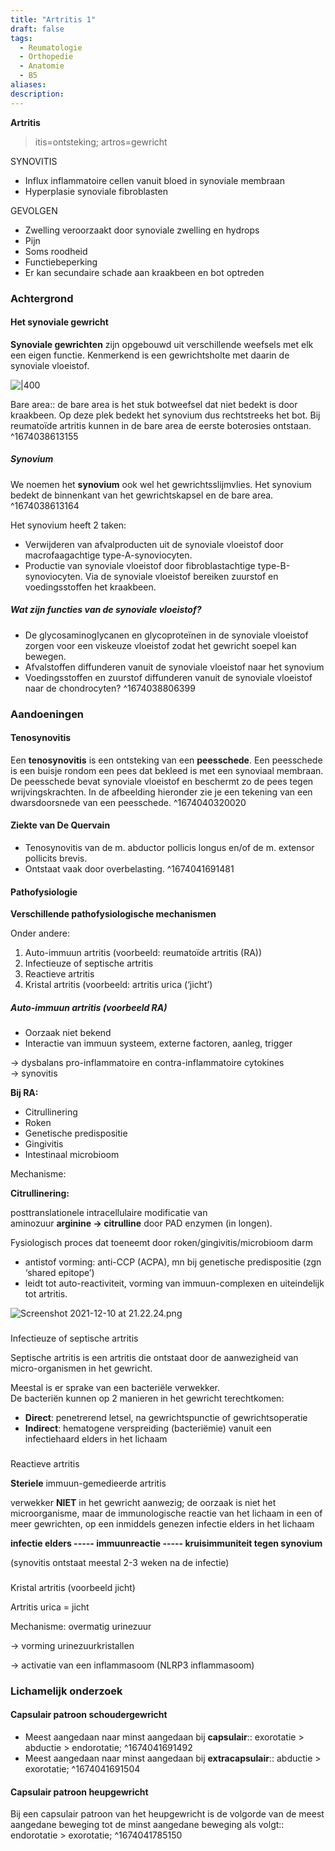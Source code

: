 ```yaml
---
title: "Artritis 1"
draft: false
tags: 
  - Reumatologie
  - Orthopedie
  - Anatomie
  - B5
aliases: 
description:
---
```



**Artritis**
> itis=ontsteking; artros=gewricht

SYNOVITIS

-   Influx inflammatoire cellen vanuit bloed in synoviale membraan
-   Hyperplasie synoviale fibroblasten

GEVOLGEN

-   Zwelling veroorzaakt door synoviale zwelling en hydrops
-   Pijn
-   Soms roodheid
-   Functiebeperking
-   Er kan secundaire schade aan kraakbeen en bot optreden

### Achtergrond
#### Het synoviale gewricht
**Synoviale gewrichten** zijn opgebouwd uit verschillende weefsels met elk een eigen functie. Kenmerkend is een gewrichtsholte met daarin de synoviale vloeistof.

![|400](https://i.imgur.com/7NypuhG.png)

Bare area:: de bare area is het stuk botweefsel dat niet bedekt is door kraakbeen. Op deze plek bedekt het synovium dus rechtstreeks het bot. Bij reumatoïde artritis kunnen in de bare area de eerste boterosies ontstaan.
^1674038613155

##### Synovium 
We noemen het **synovium** ook wel het gewrichtsslijmvlies. Het synovium bedekt de binnenkant van het gewrichtskapsel en de bare area.
^1674038613164

Het synovium heeft 2 taken:
- Verwijderen van afvalproducten uit de synoviale vloeistof door macrofaagachtige type-A-synoviocyten.
- Productie van synoviale vloeistof door fibroblastachtige type-B-synoviocyten. Via de synoviale vloeistof bereiken zuurstof en voedingsstoffen het kraakbeen.

##### Wat zijn functies van de synoviale vloeistof? 
- De glycosaminoglycanen en glycoproteïnen in de synoviale vloeistof zorgen voor een viskeuze vloeistof zodat het gewricht soepel kan bewegen.
- Afvalstoffen diffunderen vanuit de synoviale vloeistof naar het synovium
- Voedingsstoffen en zuurstof diffunderen vanuit de synoviale vloeistof naar de chondrocyten?
^1674038806399

### Aandoeningen
#### Tenosynovitis  
Een **tenosynovitis** is een ontsteking van een **peesschede**. Een peesschede is een buisje rondom een pees dat bekleed is met een synoviaal membraan. De peesschede bevat synoviale vloeistof en beschermt zo de pees tegen wrijvingskrachten. In de afbeelding hieronder zie je een tekening van een dwarsdoorsnede van een peesschede.
^1674040320020

#### Ziekte van De Quervain 
- Tenosynovitis van de m. abductor pollicis longus en/of de m. extensor pollicits brevis. 
- Ontstaat vaak door overbelasting.
^1674041691481

#### Pathofysiologie

**Verschillende pathofysiologische mechanismen**

Onder andere:

1.  Auto-immuun artritis (voorbeeld: reumatoïde artritis (RA))
2.  Infectieuze of septische artritis
3.  Reactieve artritis
4.  Kristal artritis (voorbeeld: artritis urica (‘jicht’)

##### Auto-immuun artritis (voorbeeld RA)

-   Oorzaak niet bekend
-   Interactie van immuun systeem, externe factoren, aanleg, trigger

→ dysbalans pro-inflammatoire en contra-inflammatoire cytokines  
→ synovitis

**Bij RA:**

-   Citrullinering
-   Roken
-   Genetische predispositie
-   Gingivitis
-   Intestinaal microbioom

Mechanisme:

**Citrullinering:**

posttranslationele intracellulaire modificatie van  
aminozuur **arginine → citrulline** door PAD enzymen (in longen).

Fysiologisch proces dat toeneemt door roken/gingivitis/microbioom darm

-   antistof vorming: anti-CCP (ACPA), mn bij genetische predispositie (zgn  
    ‘shared epitope’)
-   leidt tot auto-reactiviteit, vorming van immuun-complexen en uiteindelijk  
    tot artritis.

![Screenshot 2021-12-10 at 21.22.24.png](app://local/Users/maartentulp/Sync/Obsidian/Geneeskunde/Geneeskunde/Media/Screenshot_2021-12-10_at_21.22.24.png?1660670368000)

### 

Infectieuze of septische artritis

Septische artritis is een artritis die ontstaat door de aanwezigheid van micro-organismen in het gewricht.

Meestal is er sprake van een bacteriële verwekker.  
De bacteriën kunnen op 2 manieren in het gewricht terechtkomen:

-   **Direct**: penetrerend letsel, na gewrichtspunctie of gewrichtsoperatie
-   **Indirect**: hematogene verspreiding (bacteriëmie) vanuit een infectiehaard elders in het lichaam

### 

Reactieve artritis

**Steriele** immuun-gemedieerde artritis

verwekker **NIET** in het gewricht aanwezig; de oorzaak is niet het microorganisme, maar de immunologische reactie van het lichaam in een of meer gewrichten, op een inmiddels genezen infectie elders in het lichaam

**infectie elders ----- immuunreactie ----- kruisimmuniteit tegen synovium**

(synovitis ontstaat meestal 2-3 weken na de infectie)

### 

Kristal artritis (voorbeeld jicht)

Artritis urica = jicht

Mechanisme: overmatig urinezuur

→ vorming urinezuurkristallen

→ activatie van een inflammasoom (NLRP3 inflammasoom)

### Lichamelijk onderzoek
#### Capsulair patroon schoudergewricht 
- Meest aangedaan naar minst aangedaan bij **capsulair**:: exorotatie > abductie > endorotatie;
^1674041691492
- Meest aangedaan naar minst aangedaan bij **extracapsulair**:: abductie > exorotatie;
^1674041691504

#### Capsulair patroon heupgewricht
Bij een capsulair patroon van het heupgewricht is de volgorde van de meest aangedane beweging tot de minst aangedane beweging als volgt:: endorotatie > exorotatie;
^1674041785150
